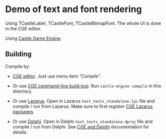 # Demo of text and font rendering

Using TCastleLabel, TCastleFont, TCastleBitmapFont. The whole UI is done in the CGE editor.

Using [Castle Game Engine](https://castle-engine.io/).

## Building

Compile by:

- [CGE editor](https://castle-engine.io/manual_editor.php). Just use menu item _"Compile"_.

- Or use [CGE command-line build tool](https://castle-engine.io/build_tool). Run `castle-engine compile` in this directory.

- Or use [Lazarus](https://www.lazarus-ide.org/). Open in Lazarus `text_tests_standalone.lpi` file and compile / run from Lazarus. Make sure to first register [CGE Lazarus packages](https://castle-engine.io/lazarus).

- Or use [Delphi](https://www.embarcadero.com/products/Delphi). Open in Delphi `text_tests_standalone.dproj` file and compile / run from Delphi. See [CGE and Delphi](https://castle-engine.io/delphi) documentation for details.
